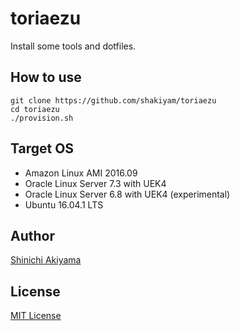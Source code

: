 toriaezu
========

Install some tools and dotfiles.

## How to use ##

```
git clone https://github.com/shakiyam/toriaezu
cd toriaezu
./provision.sh
```

## Target OS ##

* Amazon Linux AMI 2016.09
* Oracle Linux Server 7.3 with UEK4
* Oracle Linux Server 6.8 with UEK4 (experimental)
* Ubuntu 16.04.1 LTS

## Author ##

[Shinichi Akiyama](https://github.com/shakiyam)

## License ##

[MIT License](http://www.opensource.org/licenses/mit-license.php)
